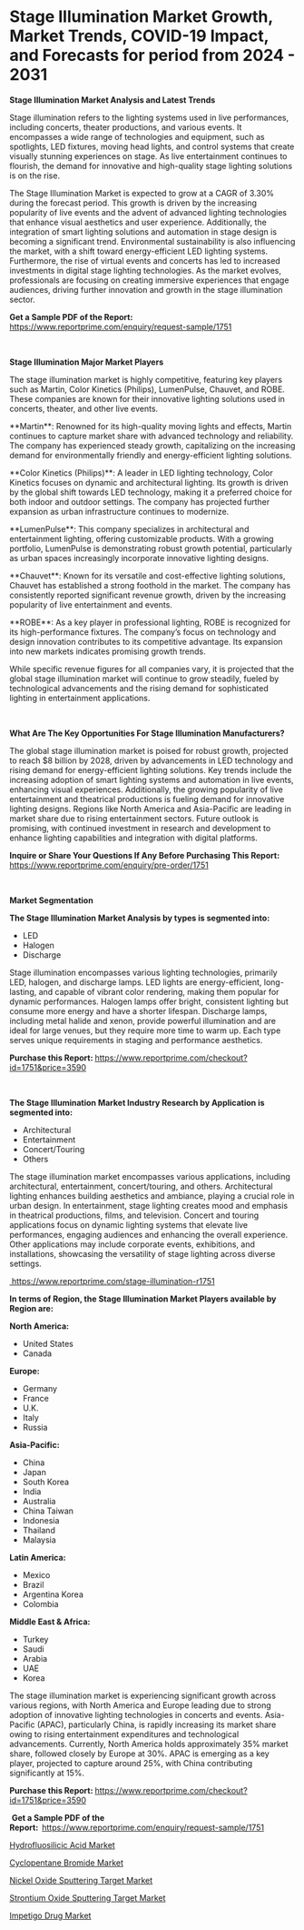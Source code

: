 <p><h1>Stage Illumination Market Growth, Market Trends, COVID-19 Impact, and Forecasts for period from 2024 - 2031</h1></p><p><strong>Stage Illumination Market Analysis and Latest Trends</strong></p>
<p><p>Stage illumination refers to the lighting systems used in live performances, including concerts, theater productions, and various events. It encompasses a wide range of technologies and equipment, such as spotlights, LED fixtures, moving head lights, and control systems that create visually stunning experiences on stage. As live entertainment continues to flourish, the demand for innovative and high-quality stage lighting solutions is on the rise.</p><p>The Stage Illumination Market is expected to grow at a CAGR of 3.30% during the forecast period. This growth is driven by the increasing popularity of live events and the advent of advanced lighting technologies that enhance visual aesthetics and user experience. Additionally, the integration of smart lighting solutions and automation in stage design is becoming a significant trend. Environmental sustainability is also influencing the market, with a shift toward energy-efficient LED lighting systems. Furthermore, the rise of virtual events and concerts has led to increased investments in digital stage lighting technologies. As the market evolves, professionals are focusing on creating immersive experiences that engage audiences, driving further innovation and growth in the stage illumination sector.</p></p>
<p><strong>Get a Sample PDF of the Report:&nbsp;</strong> <a href="https://www.reportprime.com/enquiry/request-sample/1751">https://www.reportprime.com/enquiry/request-sample/1751</a></p>
<p>&nbsp;</p>
<p><strong>Stage Illumination Major Market Players</strong></p>
<p><p>The stage illumination market is highly competitive, featuring key players such as Martin, Color Kinetics (Philips), LumenPulse, Chauvet, and ROBE. These companies are known for their innovative lighting solutions used in concerts, theater, and other live events.</p><p>**Martin**: Renowned for its high-quality moving lights and effects, Martin continues to capture market share with advanced technology and reliability. The company has experienced steady growth, capitalizing on the increasing demand for environmentally friendly and energy-efficient lighting solutions.</p><p>**Color Kinetics (Philips)**: A leader in LED lighting technology, Color Kinetics focuses on dynamic and architectural lighting. Its growth is driven by the global shift towards LED technology, making it a preferred choice for both indoor and outdoor settings. The company has projected further expansion as urban infrastructure continues to modernize.</p><p>**LumenPulse**: This company specializes in architectural and entertainment lighting, offering customizable products. With a growing portfolio, LumenPulse is demonstrating robust growth potential, particularly as urban spaces increasingly incorporate innovative lighting designs.</p><p>**Chauvet**: Known for its versatile and cost-effective lighting solutions, Chauvet has established a strong foothold in the market. The company has consistently reported significant revenue growth, driven by the increasing popularity of live entertainment and events.</p><p>**ROBE**: As a key player in professional lighting, ROBE is recognized for its high-performance fixtures. The company’s focus on technology and design innovation contributes to its competitive advantage. Its expansion into new markets indicates promising growth trends.</p><p>While specific revenue figures for all companies vary, it is projected that the global stage illumination market will continue to grow steadily, fueled by technological advancements and the rising demand for sophisticated lighting in entertainment applications.</p></p>
<p>&nbsp;</p>
<p><strong>What Are The Key Opportunities For Stage Illumination Manufacturers?</strong></p>
<p><p>The global stage illumination market is poised for robust growth, projected to reach $8 billion by 2028, driven by advancements in LED technology and rising demand for energy-efficient lighting solutions. Key trends include the increasing adoption of smart lighting systems and automation in live events, enhancing visual experiences. Additionally, the growing popularity of live entertainment and theatrical productions is fueling demand for innovative lighting designs. Regions like North America and Asia-Pacific are leading in market share due to rising entertainment sectors. Future outlook is promising, with continued investment in research and development to enhance lighting capabilities and integration with digital platforms.</p></p>
<p><strong>Inquire or Share Your Questions If Any Before Purchasing This Report:</strong> <a href="https://www.reportprime.com/enquiry/pre-order/1751">https://www.reportprime.com/enquiry/pre-order/1751</a></p>
<p>&nbsp;</p>
<p><strong>Market Segmentation</strong></p>
<p><strong>The Stage Illumination Market Analysis by types is segmented into:</strong></p>
<p><ul><li>LED</li><li>Halogen</li><li>Discharge</li></ul></p>
<p><p>Stage illumination encompasses various lighting technologies, primarily LED, halogen, and discharge lamps. LED lights are energy-efficient, long-lasting, and capable of vibrant color rendering, making them popular for dynamic performances. Halogen lamps offer bright, consistent lighting but consume more energy and have a shorter lifespan. Discharge lamps, including metal halide and xenon, provide powerful illumination and are ideal for large venues, but they require more time to warm up. Each type serves unique requirements in staging and performance aesthetics.</p></p>
<p><strong>Purchase this Report:&nbsp;</strong><a href="https://www.reportprime.com/checkout?id=1751&price=3590">https://www.reportprime.com/checkout?id=1751&price=3590</a></p>
<p>&nbsp;</p>
<p><strong>The Stage Illumination Market Industry Research by Application is segmented into:</strong></p>
<p><ul><li>Architectural</li><li>Entertainment</li><li>Concert/Touring</li><li>Others</li></ul></p>
<p><p>The stage illumination market encompasses various applications, including architectural, entertainment, concert/touring, and others. Architectural lighting enhances building aesthetics and ambiance, playing a crucial role in urban design. In entertainment, stage lighting creates mood and emphasis in theatrical productions, films, and television. Concert and touring applications focus on dynamic lighting systems that elevate live performances, engaging audiences and enhancing the overall experience. Other applications may include corporate events, exhibitions, and installations, showcasing the versatility of stage lighting across diverse settings.</p></p>
<p><a href="https://www.reportprime.com/stage-illumination-r1751">&nbsp;https://www.reportprime.com/stage-illumination-r1751</a></p>
<p><strong>In terms of Region, the Stage Illumination Market Players available by Region are:</strong></p>
<p>
    <p> <strong> North America: </strong>
        <ul>
            <li>United States</li>
            <li>Canada</li>
        </ul>
        </p> 
    <p> <strong> Europe: </strong>
        <ul>
            <li>Germany</li>
            <li>France</li>
            <li>U.K.</li>
            <li>Italy</li>
            <li>Russia</li>
        </ul>
        </p> 
    <p> <strong> Asia-Pacific: </strong>
        <ul>
            <li>China</li>
            <li>Japan</li>
            <li>South Korea</li>
            <li>India</li>
            <li>Australia</li>
            <li>China Taiwan</li>
            <li>Indonesia</li>
            <li>Thailand</li>
            <li>Malaysia</li>
        </ul>
        </p> 
    <p> <strong> Latin America: </strong>
        <ul>
            <li>Mexico</li>
            <li>Brazil</li>
            <li>Argentina Korea</li>
            <li>Colombia</li>
        </ul>
        </p> 
    <p> <strong> Middle East & Africa: </strong>
        <ul>
            <li>Turkey</li>
            <li>Saudi</li>
            <li>Arabia</li>
            <li>UAE</li>
            <li>Korea</li>
        </ul>
    </p>
    </p>
<p><p>The stage illumination market is experiencing significant growth across various regions, with North America and Europe leading due to strong adoption of innovative lighting technologies in concerts and events. Asia-Pacific (APAC), particularly China, is rapidly increasing its market share owing to rising entertainment expenditures and technological advancements. Currently, North America holds approximately 35% market share, followed closely by Europe at 30%. APAC is emerging as a key player, projected to capture around 25%, with China contributing significantly at 15%.</p></p>
<p><strong>Purchase this Report: </strong><a href="https://www.reportprime.com/checkout?id=1751&price=3590">https://www.reportprime.com/checkout?id=1751&price=3590</a></p>
<p>&nbsp;<strong>Get a Sample PDF of the Report:&nbsp;&nbsp;</strong><a href="https://www.reportprime.com/enquiry/request-sample/1751">https://www.reportprime.com/enquiry/request-sample/1751</a></p>
<p><strong></strong></p>
<p><p><a href="https://www.linkedin.com/pulse/strategic-market-insights-global-hydrofluosilicic-acid-2024-xbt0c?trackingId=pubBmvO3RB2MJDhjdILZzw%3D%3D">Hydrofluosilicic Acid Market</a></p><p><a href="https://www.linkedin.com/pulse/cyclopentane-bromide-market-trends-focusing-insight-forecast-zjqoc?trackingId=DBsrJpeyRDmx%2FonTQHmONA%3D%3D">Cyclopentane Bromide Market</a></p><p><a href="https://medium.com/@torreysmith2023/nickel-oxide-sputtering-target-market-forecasts-market-trends-and-impact-analysis-2024-2031-eba920139011">Nickel Oxide Sputtering Target Market</a></p><p><a href="https://medium.com/@berugaru/strontium-oxide-sputtering-target-industry-sector-market-dynamics-and-future-scenarios-2024-2031-3917e7e8b1ff">Strontium Oxide Sputtering Target Market</a></p><p><a href="https://issuu.com/reportprime-2/docs/impetigo-drug-market-size-2030.pptx_492055be8c6049">Impetigo Drug Market</a></p></p>